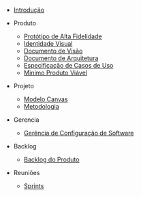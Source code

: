 - [Introdução](introducao)

- Produto
  - [Protótipo de Alta Fidelidade](docs/projeto/prototipo)
  - [Identidade Visual](docs/projeto/identidadevisual)
  - [Documento de Visão](docs/projeto/documentovisao)
  - [Documento de Arquitetura](docs/projeto/documentoarquitetura)
  - [Especificação de Casos de Uso](docs/projeto/especificacaocasosdeuso)
  - [Minimo Produto Viável](docs/projeto/mvp)
- Projeto
  - [Modelo Canvas](docs/projeto/canvas)
  - [Metodologia](docs/projeto/metodologia)
- Gerencia
  - [Gerência de Configuração de Software](docs/projeto/planogerencia)
- Backlog
  - [Backlog do Produto](docs/projeto/backlog)
 
- Reuniões
  - [Sprints](sprints/indice)


